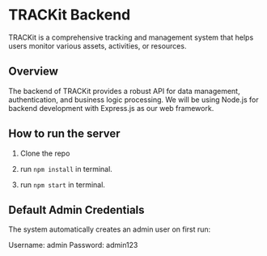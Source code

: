 # TRACKit Backend

TRACKit is a comprehensive tracking and management system that helps users monitor various assets, activities, or resources.

## Overview

The backend of TRACKit provides a robust API for data management, authentication, and business logic processing. We will be using Node.js for backend development with Express.js as our web framework.

## How to run the server

1. Clone the repo

2. run `npm install` in terminal.

3. run `npm start` in terminal.

## Default Admin Credentials
The system automatically creates an admin user on first run:

Username: admin
Password: admin123

